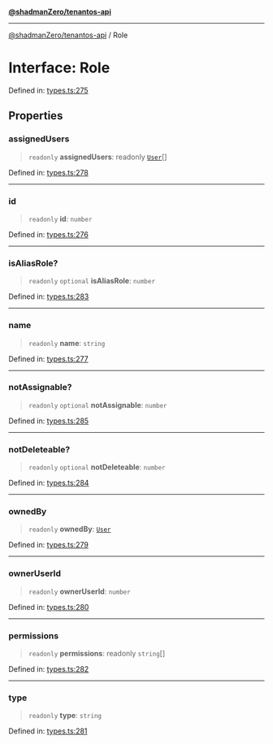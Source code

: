 [**@shadmanZero/tenantos-api**](../README.md)

***

[@shadmanZero/tenantos-api](../globals.md) / Role

# Interface: Role

Defined in: [types.ts:275](https://github.com/shadmanZero/tenantos-api/blob/507575e6d82ab5e3b8a10f708778a3645f250cd6/src/types.ts#L275)

## Properties

### assignedUsers

> `readonly` **assignedUsers**: readonly [`User`](User.md)[]

Defined in: [types.ts:278](https://github.com/shadmanZero/tenantos-api/blob/507575e6d82ab5e3b8a10f708778a3645f250cd6/src/types.ts#L278)

***

### id

> `readonly` **id**: `number`

Defined in: [types.ts:276](https://github.com/shadmanZero/tenantos-api/blob/507575e6d82ab5e3b8a10f708778a3645f250cd6/src/types.ts#L276)

***

### isAliasRole?

> `readonly` `optional` **isAliasRole**: `number`

Defined in: [types.ts:283](https://github.com/shadmanZero/tenantos-api/blob/507575e6d82ab5e3b8a10f708778a3645f250cd6/src/types.ts#L283)

***

### name

> `readonly` **name**: `string`

Defined in: [types.ts:277](https://github.com/shadmanZero/tenantos-api/blob/507575e6d82ab5e3b8a10f708778a3645f250cd6/src/types.ts#L277)

***

### notAssignable?

> `readonly` `optional` **notAssignable**: `number`

Defined in: [types.ts:285](https://github.com/shadmanZero/tenantos-api/blob/507575e6d82ab5e3b8a10f708778a3645f250cd6/src/types.ts#L285)

***

### notDeleteable?

> `readonly` `optional` **notDeleteable**: `number`

Defined in: [types.ts:284](https://github.com/shadmanZero/tenantos-api/blob/507575e6d82ab5e3b8a10f708778a3645f250cd6/src/types.ts#L284)

***

### ownedBy

> `readonly` **ownedBy**: [`User`](User.md)

Defined in: [types.ts:279](https://github.com/shadmanZero/tenantos-api/blob/507575e6d82ab5e3b8a10f708778a3645f250cd6/src/types.ts#L279)

***

### ownerUserId

> `readonly` **ownerUserId**: `number`

Defined in: [types.ts:280](https://github.com/shadmanZero/tenantos-api/blob/507575e6d82ab5e3b8a10f708778a3645f250cd6/src/types.ts#L280)

***

### permissions

> `readonly` **permissions**: readonly `string`[]

Defined in: [types.ts:282](https://github.com/shadmanZero/tenantos-api/blob/507575e6d82ab5e3b8a10f708778a3645f250cd6/src/types.ts#L282)

***

### type

> `readonly` **type**: `string`

Defined in: [types.ts:281](https://github.com/shadmanZero/tenantos-api/blob/507575e6d82ab5e3b8a10f708778a3645f250cd6/src/types.ts#L281)
